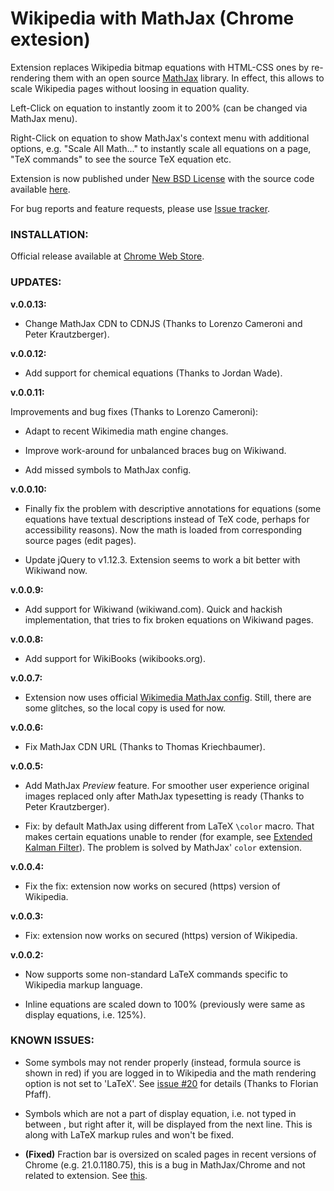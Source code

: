 Wikipedia with MathJax (Chrome extesion)
========================================

Extension replaces Wikipedia bitmap equations with HTML-CSS ones by re-rendering them with an open source [MathJax](http://mathjax.org/) library. In effect, this allows to scale Wikipedia pages without loosing in equation quality.

Left-Click on equation to instantly zoom it to 200% (can be changed via MathJax menu).

Right-Click on equation to show MathJax's context menu with additional options, e.g. "Scale All Math..." to instantly scale all equations on a page, "TeX commands" to see the source TeX equation etc.

Extension is now published under [New BSD License](https://github.com/bgromov/wiki-mathjax/blob/master/LICENSE.md) with the source code available [here](https://github.com/bgromov/wiki-mathjax).

For bug reports and feature requests, please use [Issue tracker](https://github.com/bgromov/wiki-mathjax/issues).

### INSTALLATION:

Official release available at [Chrome Web Store](https://chrome.google.com/webstore/detail/wikipedia-with-mathjax/fhomhkjcommffnlajeemenejemmegcmi).

### UPDATES:

**v.0.0.13:**

 - Change MathJax CDN to CDNJS (Thanks to Lorenzo Cameroni and Peter Krautzberger).

**v.0.0.12:**

 - Add support for chemical equations (Thanks to Jordan Wade).

**v.0.0.11:**

 Improvements and bug fixes (Thanks to Lorenzo Cameroni):

 - Adapt to recent Wikimedia math engine changes.

 - Improve work-around for unbalanced braces bug on Wikiwand.

 - Add missed symbols to MathJax config.

**v.0.0.10:**

 - Finally fix the problem with descriptive annotations for equations (some equations have textual descriptions instead of TeX code, perhaps for accessibility reasons). Now the math is loaded from corresponding source pages (edit pages).

 - Update jQuery to v1.12.3. Extension seems to work a bit better with Wikiwand now.

**v.0.0.9:**

 - Add support for Wikiwand (wikiwand.com). Quick and hackish implementation, that tries to fix broken equations on Wikiwand pages.

**v.0.0.8:**

 - Add support for WikiBooks (wikibooks.org).

**v.0.0.7:**

 - Extension now uses official [Wikimedia MathJax config](https://git.wikimedia.org/blob/mediawiki%2Fextensions%2FMath.git/09aafb299242293272fecc64aeeeed16a00c2a0b/modules%2Fmediawiki-extensions%2Ftexvc.js). Still, there are some glitches, so the local copy is used for now.

**v.0.0.6:**

 - Fix MathJax CDN URL (Thanks to Thomas Kriechbaumer).

**v.0.0.5:**

 - Add MathJax *Preview* feature. For smoother user experience original images replaced only after MathJax typesetting is ready (Thanks to Peter Krautzberger).

 - Fix: by default MathJax using different from LaTeX `\color` macro. That makes certain equations unable to render (for example, see [Extended Kalman Filter](http://en.wikipedia.org/wiki/Extended_Kalman_filter#Discrete-time_predict_and_update_equations)). The problem is solved by MathJax' `color` extension.

**v.0.0.4:**

 - Fix the fix: extension now works on secured (https) version of Wikipedia.

**v.0.0.3:**

 - Fix: extension now works on secured (https) version of Wikipedia.

**v.0.0.2:**

 - Now supports some non-standard LaTeX commands specific to Wikipedia markup language.
 
 - Inline equations are scaled down to 100% (previously were same as display equations, i.e. 125%).

### KNOWN ISSUES:
 - Some symbols may not render properly (instead, formula source is shown in red) if you are logged in to Wikipedia and the math rendering option is not set to 'LaTeX'. See [issue #20](https://github.com/bgromov/wiki-mathjax/issues/20) for details (Thanks to Florian Pfaff).

 - Symbols which are not a part of display equation, i.e. not typed in between <math>...</math>, but right after it, will be displayed from the next line. This is along with LaTeX markup rules and won't be fixed.
 
 - **(Fixed)** Fraction bar is oversized on scaled pages in recent versions of Chrome (e.g. 21.0.1180.75), this is a bug in MathJax/Chrome and not related to extension. See [this](https://groups.google.com/forum/?fromgroups#!topic/mathjax-users/TWNUoKIaF4I%5B1-25%5D).
